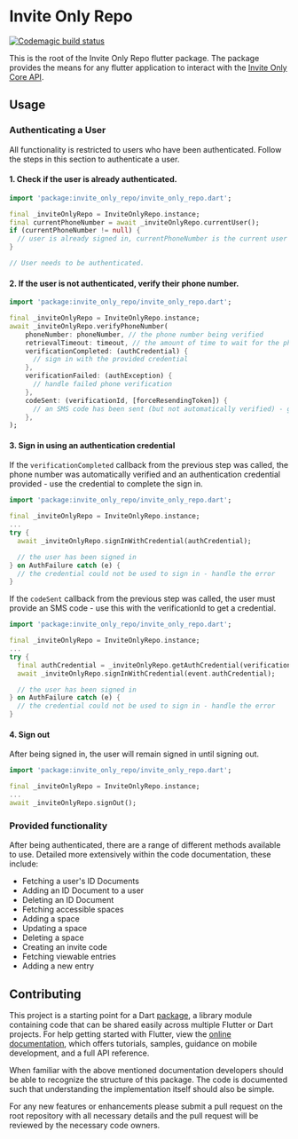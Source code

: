# Invite Only Repo

[![Codemagic build status](https://api.codemagic.io/apps/5ed4f6a067d168000dd90859/5edc9c6a0e8f47156c993d6a/status_badge.svg)](https://codemagic.io/apps/5ed4f6a067d168000dd90859/5edc9c6a0e8f47156c993d6a/latest_build)

This is the root of the Invite Only Repo flutter package. The package provides the means for any flutter application to
interact with the [Invite Only Core API](../invite_only_core).

## Usage

### Authenticating a User

All functionality is restricted to users who have been authenticated. Follow the steps in this section to 
authenticate a user.

#### 1. Check if the user is already authenticated.
```dart
import 'package:invite_only_repo/invite_only_repo.dart';

final _inviteOnlyRepo = InviteOnlyRepo.instance;
final currentPhoneNumber = await _inviteOnlyRepo.currentUser();
if (currentPhoneNumber != null) {
  // user is already signed in, currentPhoneNumber is the current user's phone number.
}

// User needs to be authenticated.
```

#### 2. If the user is not authenticated, verify their phone number.
```dart
import 'package:invite_only_repo/invite_only_repo.dart';

final _inviteOnlyRepo = InviteOnlyRepo.instance;
await _inviteOnlyRepo.verifyPhoneNumber(
    phoneNumber: phoneNumber, // the phone number being verified
    retrievalTimeout: timeout, // the amount of time to wait for the phone number to be automatically verified
    verificationCompleted: (authCredential) {
      // sign in with the provided credential
    },
    verificationFailed: (authException) {
      // handle failed phone verification
    },
    codeSent: (verificationId, [forceResendingToken]) {
      // an SMS code has been sent (but not automatically verified) - get a credential using verificationId and the provided sms code
    },
);
```

#### 3. Sign in using an authentication credential

If the `verificationCompleted` callback from the previous step was called, the phone number was automatically verified
and an authentication credential provided - use the credential to complete the sign in.
```dart
import 'package:invite_only_repo/invite_only_repo.dart';

final _inviteOnlyRepo = InviteOnlyRepo.instance;
...
try {
  await _inviteOnlyRepo.signInWithCredential(authCredential);

  // the user has been signed in 
} on AuthFailure catch (e) {
  // the credential could not be used to sign in - handle the error
}
```
If the `codeSent` callback from the previous step was called, the user must provide an SMS code - use this with the
verificationId to get a credential.
```dart
import 'package:invite_only_repo/invite_only_repo.dart';

final _inviteOnlyRepo = InviteOnlyRepo.instance;
...
try {
  final authCredential = _inviteOnlyRepo.getAuthCredential(verificationId, smsCode);
  await _inviteOnlyRepo.signInWithCredential(event.authCredential);

  // the user has been signed in 
} on AuthFailure catch (e) {
  // the credential could not be used to sign in - handle the error
}
```

#### 4. Sign out
After being signed in, the user will remain signed in until signing out.
```dart
import 'package:invite_only_repo/invite_only_repo.dart';

final _inviteOnlyRepo = InviteOnlyRepo.instance;
...
await _inviteOnlyRepo.signOut();
```

### Provided functionality
After being authenticated, there are a range of different methods available to use. Detailed more extensively within
the code documentation, these include:
- Fetching a user's ID Documents
- Adding an ID Document to a user
- Deleting an ID Document
- Fetching accessible spaces
- Adding a space
- Updating a space
- Deleting a space
- Creating an invite code
- Fetching viewable entries
- Adding a new entry

## Contributing

This project is a starting point for a Dart
[package](https://flutter.dev/developing-packages/),
a library module containing code that can be shared easily across
multiple Flutter or Dart projects. For help getting started with Flutter, view the 
[online documentation](https://flutter.dev/docs), which offers tutorials, 
samples, guidance on mobile development, and a full API reference.

When familiar with the above mentioned documentation developers should be able
to recognize the structure of this package. The code is documented such that understanding the 
implementation itself should also be simple.

For any new features or enhancements please submit a pull request on the root repository with
all necessary details and the pull request will be reviewed by the necessary code owners.
